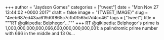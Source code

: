 
+++
author = "Jaydson Gomes"
categories = ["tweet"]
date = "Mon Nov 27 13:44:02 +0000 2017"
draft = false
image = "{TWEET_IMAGE}"
slug = "4eeb687ed43aa619d0f865c7cfb0f565d7d4cc46"
tags = ["tweet"]
title = """RT @qikipedia: Belphegor'..."""
+++
RT @qikipedia: Belphegor's prime is 1,000,000,000,000,066,600,000,000,000,001: a palindromic prime number with 666 in the middle and 13 0s…

